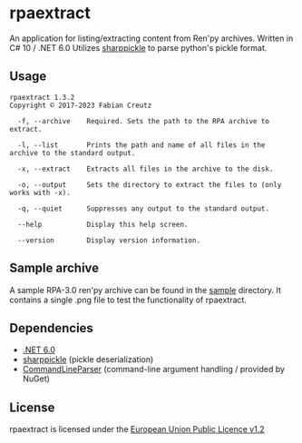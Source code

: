 # rpaextract

An application for listing/extracting content from Ren'py archives. Written in C# 10 / .NET 6.0
Utilizes [sharppickle](https://github.com/Kaskadee/sharppickle ) to parse python's pickle format.

## Usage

```text
rpaextract 1.3.2
Copyright © 2017-2023 Fabian Creutz

  -f, --archive    Required. Sets the path to the RPA archive to extract.

  -l, --list       Prints the path and name of all files in the archive to the standard output.

  -x, --extract    Extracts all files in the archive to the disk.

  -o, --output     Sets the directory to extract the files to (only works with -x).

  -q, --quiet      Suppresses any output to the standard output.

  --help           Display this help screen.

  --version        Display version information.
```

## Sample archive

A sample RPA-3.0 ren'py archive can be found in the [sample](https://github.com/Kaskadee/rpaextract/blob/master/sample ) directory.
It contains a single .png file to test the functionality of rpaextract.

## Dependencies

- [.NET 6.0](https://dotnet.microsoft.com/en-us/download/dotnet/6.0/runtime )
- [sharppickle](https://github.com/Kaskadee/sharppickle ) (pickle deserialization)
- [CommandLineParser](https://github.com/commandlineparser/commandline ) (command-line argument handling / provided by NuGet)

## License

rpaextract is licensed under the [European Union Public Licence v1.2](https://github.com/Kaskadee/rpaextract/blob/master/LICENSE )
